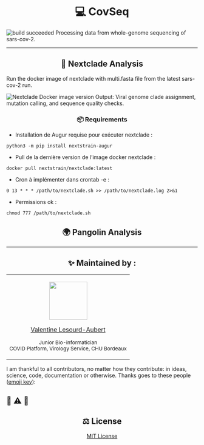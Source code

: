 <h1 id="CovSeq" align="center">
💻 CovSeq 
</h1>

<p id="CovSeq">
<img alt="build succeeded" src="https://img.shields.io/badge/build-succeeded-brightgreen.svg"> Processing data from whole-genome sequencing of sars-cov-2. 
</p>


---



<h2 id="nextclade" align="center">
🐋 Nextclade Analysis
</h2>

<p>
Run the docker image of nextclade with multi.fasta file from the latest sars-cov-2 run.
</p>
   
<p>
<img alt="Nextclade Docker image version" src="https://img.shields.io/docker/v/nextstrain/nextclade?label=%F0%9F%90%8B%20%20%20docker%3Anextclade">  Output: Viral genome clade assignment, mutation calling, and sequence quality checks.
</p> 
 
 
<h3 id="prerequis" align="center">
📦 Requirements
</h3>


- Installation de Augur requise pour exécuter nextclade :

``` python3 -m pip install nextstrain-augur ```

-  Pull de la dernière version de l’image docker nextclade :

``` docker pull nextstrain/nextclade:latest ```

- Cron à implémenter dans crontab -e :

``` 0 13 * * * /path/to/nextclade.sh >> /path/to/nextclade.log 2>&1 ```

- Permissions ok :

``` chmod 777 /path/to/nextclade.sh ```



<h2 id="pangolin" align="center">
🌍 Pangolin Analysis
</h2>



---

<h2 id="maintenedby" align="center">
✨ Maintained by :
</h2>

<table align="center">
  <tr>
  <td align="center">
<p align="center">
  <p align="center">
    <a href="https://github.com/valentinelsra"> 
      <img src="https://avatars.githubusercontent.com/valentinelsra" width="100px;" alt=""/>
    </a> 
  </p>
  <p align="center">
    <p align="center">
      <a href="https://github.com/valentinelsra">
      Valentine Lesourd-Aubert
      </a>
    </p>
    <p align="center">
      <small>Junior Bio-informatician</small></br>
      <small>COVID Platform, Virology Service, CHU Bordeaux</small></br>
    </p>
  </p>
  </td>
  </tr>
</table>

I am thankful to all contributors, no matter how they contribute: in ideas, science, code, documentation or otherwise. Thanks goes to these people (<a target="_blank" rel="noopener noreferrer" href="https://allcontributors.org/docs/en/emoji-key">emoji key</a>):

📖 ⚠️ 🔧
---

<h2 id="license" align="center">
⚖️ License
</h2>

<p align="center">
  <a target="_blank" rel="noopener noreferrer" href="../../LICENSE" alt="License file">MIT License</a>
</p>
